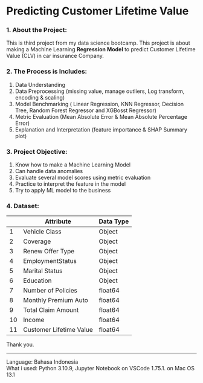 <h1>Predicting Customer Lifetime Value</h1>

### **1. About the Project:**

This is third project from my data science bootcamp. This project is about making a Machine Learning **Regression Model** to predict Customer Lifetime Value (CLV) in car insurance Company. 

### **2. The Process is Includes:**
1. Data Understanding 
2. Data Preprocessing (missing value, manage outliers, Log transform, encoding & scaling)
3. Model Benchmarking ( Linear Regression, KNN Regressor, Decision Tree, Random Forest Regressor and XGBosst Regressor)
4. Metric Evaluation (Mean Absolute Error & Mean Absolute Percentage Error)
5. Explanation and Interpretation (feature importance & SHAP Summary plot)

### **3. Project Objective:**
1. Know how to make a Machine Learning Model
1. Can handle data anomalies
2. Evaluate several model scores using metric evaluation
3. Practice to interpret the feature in the model
4. Try to apply ML model to the business

### **4. Dataset:**

|  | **Attribute** | **Data Type** | 
| --- | --- | --- |
| 1 | Vehicle Class | Object | 
| 2 | Coverage | Object | 
| 3 | Renew Offer Type  | Object | 
| 4 | EmploymentStatus | Object | 
| 5 | Marital Status  | Object | 
| 6 | Education | Object |
| 7 | Number of Policies | float64 | 
| 8 | Monthly Premium Auto | float64 | 
| 9 | Total Claim Amount  | float64 | 
| 10 | Income | float64 | 
| 11 | Customer Lifetime Value | float64 | 


Thank you.
***

Language: Bahasa Indonesia<br>
What i used: Python 3.10.9, Jupyter Notebook on VSCode 1.75.1. on Mac OS 13.1




